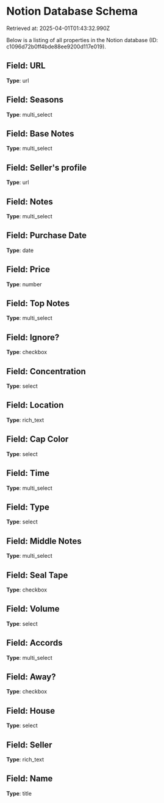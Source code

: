 # Notion Database Schema
Retrieved at: 2025-04-01T01:43:32.990Z

Below is a listing of all properties in the Notion database (ID: c1096d72b0ff4bde88ee9200d117e019).

## Field: URL
**Type**: url

## Field: Seasons
**Type**: multi_select

## Field: Base Notes
**Type**: multi_select

## Field: Seller's profile
**Type**: url

## Field: Notes
**Type**: multi_select

## Field: Purchase Date
**Type**: date

## Field: Price
**Type**: number

## Field: Top Notes
**Type**: multi_select

## Field: Ignore?
**Type**: checkbox

## Field: Concentration 
**Type**: select

## Field: Location
**Type**: rich_text

## Field: Cap Color
**Type**: select

## Field: Time
**Type**: multi_select

## Field: Type
**Type**: select

## Field: Middle Notes
**Type**: multi_select

## Field: Seal Tape
**Type**: checkbox

## Field: Volume
**Type**: select

## Field: Accords
**Type**: multi_select

## Field: Away?
**Type**: checkbox

## Field: House
**Type**: select

## Field: Seller
**Type**: rich_text

## Field: Name
**Type**: title

